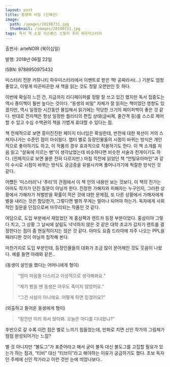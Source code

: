 ```yaml
---
layout: post
title: 동생의 비밀 (신혜선)
image:
  path: /images/20190731.jpg
  thumbnail: /images/20190731.jpg
tags: 독서 책 소설 서스펜스 스릴러 추리 하우미스터리
---
```


출판사: arteNOIR (북이십일)

발행: 2018년 06월 22일

ISBN: 9788950975432


미스터리 전문 커뮤니티 하우미스터리에서 이벤트로 받은 책! 공짜라서(...) 기분도 엄청 좋았고, 이렇게 따끈따끈한 새 책을 읽는 것도 정말 오랜만인 듯 하다.


이번에 확실히 느낀 건, 지금까지 리디페이퍼를 정말 잘 쓰고 있긴 했지만 독서 집중도는 역시 종이책이 훨씬 높다는 것이다. “동생의 비밀” 자체가 잘 읽히는 책이었던 영향도 있겠지만, 역시 일정한 시간동안 몰입해서 읽기에는 적당한 크기의 페이퍼백이 좋은 것 같다. 반대로 전자책은 항상 일정한 퀄리티의 편집 상태(글씨체, 줄간격 등)를 스스로 제어할 수 있고 수십 수백권의 책을 가볍게 휴대할 수 있다는 점.


책 전체적으로 보면 흥미진진한 페이지 터너임은 확실한데, 반전에 대한 복선이 거의 스쳐지나가는 수준인 점이 아쉬웠다. 챕터 별로 등장인물들의 시점이 바뀌는 방식은 개인적으로 좋아하기도 하고, 이 작품의 경우 효과적으로 작용하기도 한다. 이 책 소개를 처음 읽고 “살육에 이르는 병”이 생각났었는데 비슷하다면 비슷한 서술과 전개이기도 하다. (전체적으로 보면 물론 전혀 다르지만.) 마침 직전에 읽었던 책 “언틸유아마인”과 같이 수시로 시점이 바뀌는 방식도 궁금증을 유발시키며 풀어나가기에 적절한 방식인 것 같다.


어쨌든 ‘미스터리’나 ‘추리’의 관점에서 이 책 안의 내용만 보는 것보다, 이 책의 진가는 아마도 작가가 던진 질문이 아닐까 한다. 진정한 가해자와 피해자는 누구인지, 그러한 상황에서 가해자가 처벌받을 확률이 적은 것에 대한 문제점, 또 다른 상황에서 가해자에게 벌을 내리는 것은 합당한가, 그렇다면 벌의 무게는 얼마나 되어야 하는가. 독자에게 사회적인 질문을 던짐으로써 마무리되는 작품인 것 같다.


여담으로, 도입 부분에서 재밌었던 게 홍삼팩과 렌트카 등장 부분이었다. 홍삼이야 그렇다 치고, 그 상황 그 날씨에 살림도 넉넉하지 않은 것 같은 대학 조교가 갑자기 렌트를 결정한다는 점이 좀 현실적이지는 않은 것 같다. 아마도 요즘 드라마에 자주 나오는 PPL을 패러디한 것이 아닐까 짐작해 본다.


마찬가지로 도입 부분인데, 등장인물들의 대화가 조금 많이 문어체인 것도 웃음이 나왔다. 예를 들면 아래와 같은..


(동생이 살인을 했다는 어머니에게 형이)

> “엄마 마음을 다스리고 이성적으로 생각해봐요.”
> 
> “제가 봤을 땐 동생은 아무도 죽이지 않았어요.”
> 
> “그건 사실이 아니에요. 어떻게 하면 믿겠어요?”


(외출하고 들어온 동생에게 형이)

> “잠깐만 이리 와서 앉아봐. 오늘은 어디를 다녀왔냐?”


후반으로 갈 수록 이런 점은 별로 느끼기 힘들었는데, 만화로 치면 신인 작가의 그림체가 점점 완성되어가는 느낌?


별 것 아니지만 “불도그”가 표준어라고 해서 굳이 불독 대신 불도그를 고집할 필요가 있는가 하는 점과, “티비” 대신 “티브이”라고 해야하는 이유가 궁금하기도 했다. 초보 독자인 주제에 신인 작가라고 이런 것만 눈에 띄었나보다..
